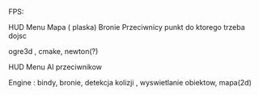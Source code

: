 FPS:

HUD
Menu
Mapa ( plaska)
Bronie
Przeciwnicy
punkt do ktorego trzeba dojsc

ogre3d , cmake, newton(?)

HUD
Menu
AI przeciwnikow

Engine : bindy, bronie, detekcja kolizji , wyswietlanie obiektow, mapa(2d) 
